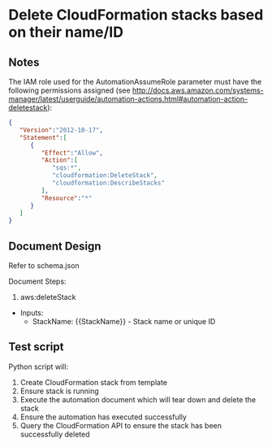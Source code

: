 # Delete CloudFormation stacks based on their name/ID

## Notes

The IAM role used for the AutomationAssumeRole parameter must have the following permissions assigned (see 
http://docs.aws.amazon.com/systems-manager/latest/userguide/automation-actions.html#automation-action-deletestack):

```json
{
   "Version":"2012-10-17",
   "Statement":[
      {
         "Effect":"Allow",
         "Action":[
            "sqs:*",
            "cloudformation:DeleteStack",
            "cloudformation:DescribeStacks"
         ],
         "Resource":"*"
      }
   ]
}
```

## Document Design

Refer to schema.json

Document Steps:
  1. aws:deleteStack
  * Inputs:
    * StackName: {{StackName}} - Stack name or unique ID

## Test script

Python script will:
  1. Create CloudFormation stack from template
  2. Ensure stack is running
  3. Execute the automation document which will tear down and delete the stack
  4. Ensure the automation has executed successfully
  5. Query the CloudFormation API to ensure the stack has been successfully deleted
